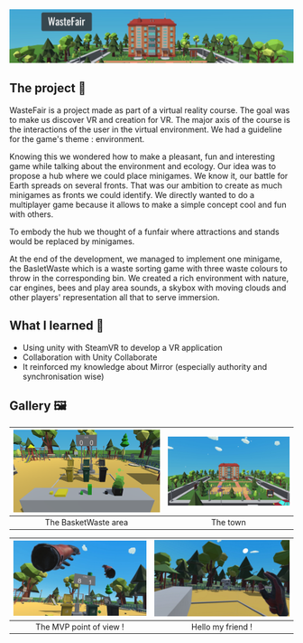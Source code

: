 <img src="Assets/Banner.png" alt="Banner.jpg"/>

## The project 🚀
WasteFair is a project made as part of a virtual reality course. The goal was to make us discover VR and creation for VR. The major axis of the course is the interactions of the user in the virtual environment. We had a guideline for the game's theme : environment.

Knowing this we wondered how to make a pleasant, fun and interesting game while talking about the environment and ecology. Our idea was to propose a hub where we could place minigames. We know it, our battle for Earth spreads on several fronts. That was our ambition to create as much minigames as fronts we could identify. We directly wanted to do a multiplayer game because it allows to make a simple concept cool and fun with others.

To embody the hub we thought of a funfair where attractions and stands would be replaced by minigames.

At the end of the development, we managed to implement one minigame, the BasletWaste which is a waste sorting game with three waste colours to throw in the corresponding bin. We created a rich environment with nature, car engines, bees and play area sounds, a skybox with moving clouds and other players' representation all that to serve immersion.

## What I learned 🌟
- Using unity with SteamVR to develop a VR application
- Collaboration with Unity Collaborate
- It reinforced my knowledge about Mirror (especially authority and synchronisation wise)

## Gallery 🖼️
|<img src="Assets/BasketWaste.png" alt="" >|<img src="Assets/Town.png" alt="" >|
:-------------------------:|:-------------------------:
|The BasketWaste area|The town|

|<img src="Assets/EpicThrow.png" alt="" >|<img src="Assets/HelloFriend.png" alt="" >|
:-------------------------:|:-------------------------:
|The MVP point of view !|Hello my friend !|

